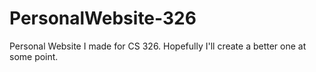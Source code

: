 # PersonalWebsite-326
Personal Website I made for CS 326. Hopefully I'll create a better one at some point.
